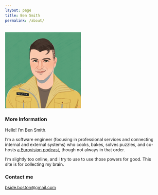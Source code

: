 ```yaml
---
layout: page
title: Ben Smith
permalink: /about/
---
```


<img src="/assets/images/Ben Covatar.png" width="250">

### More Information

Hello!  I’m Ben Smith.

I’m a software engineer (focusing in professional services and connecting internal and external systems) who cooks, bakes, solves puzzles, and co-hosts [a Eurovision podcast](https://www.eurowhat.com), though not always in that order.

I’m slightly too online, and I try to use to use those powers for good.  This site is for collecting my brain.

### Contact me

[bside.boston@gmail.com](mailto:bside.boston@gmail.com)
